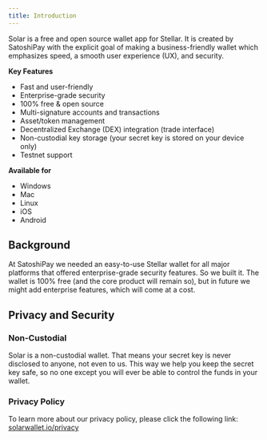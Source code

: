 ```yaml
---
title: Introduction
---
```

Solar is a free and open source wallet app for Stellar. It is created by SatoshiPay with the explicit goal of making a business-friendly wallet which emphasizes speed, a smooth user experience (UX), and security.

**Key Features**

* Fast and user-friendly
* Enterprise-grade security
* 100% free & open source
* Multi-signature accounts and transactions
* Asset/token management
* Decentralized Exchange (DEX) integration (trade interface)
* Non-custodial key storage (your secret key is stored on your device only)
* Testnet support

**Available for**

* Windows
* Mac
* Linux
* iOS
* Android

## Background

At SatoshiPay we needed an easy-to-use Stellar wallet for all major platforms that offered enterprise-grade security features. So we built it. The wallet is 100% free (and the core product will remain so), but in future we might add enterprise features, which will come at a cost.

## Privacy and Security

### Non-Custodial

Solar is a non-custodial wallet. That means your secret key is never disclosed to anyone, not even to us. This way we help you keep the secret key safe, so no one except you will ever be able to control the funds in your wallet.

### Privacy Policy

To learn more about our privacy policy, please click the following link: [solarwallet.io/privacy](https://solarwallet.io/privacy)
